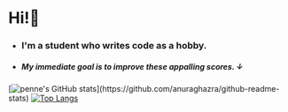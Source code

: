 # Hi!👋

- ### I'm a student who writes code as a hobby.
- ##### My immediate goal is to improve these appalling scores. ↓

<!-- hehe, you saw this messy source code(?), didn't you? -->
[![penne's GitHub stats](https://github-readme-stats.vercel.app/api?username=penne-0505&show_icons=true&count_private=true&title_color=F2BF5E&bg_color=272727&icon_color=5E9FF2&text_color=FDFDFD&hide_border=true&include_all_commits=true&hide=contribs,issues,)](https://github.com/anuraghazra/github-readme-stats)
[![Top Langs](https://github-readme-stats.vercel.app/api/top-langs/?username=penne-0505&hide=Dockerfile,&layout=compact&title_color=F2BF5E&bg_color=272727&icon_color=5E9FF2&text_color=FDFDFD&hide_border=true)](https://github.com/anuraghazra/github-readme-stats)
